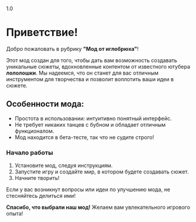 1.0
# Приветствие!

Добро пожаловать в рубрику **"Мод от иглобрюха"**!

Этот мод создан для того, чтобы дать вам возможность создавать уникальные сюжеты, вдохновленные контентом от известного ютубера **лололошки**. Мы надеемся, что он станет для вас отличным инструментом для творчества и позволит воплотить ваши идеи в сюжете.

## Особенности мода:

- Простота в использовании: интуитивно понятный интерфейс.
- Не требует никаких танцев с бубном и обладает отличным функционалом.
- Мод находится в бета-тесте, так что не судите строго!

### Начало работы

1. Установите мод, следуя инструкциям.
2. Запустите игру и создайте мир, в котором будете создавать сюжет.
3. Начните творить!

Если у вас возникнут вопросы или идеи по улучшению мода, не стесняйтесь делиться ими!

**Спасибо, что выбрали наш мод!** Желаем вам увлекательного игрового опыта!
